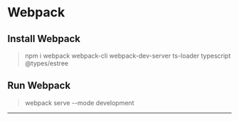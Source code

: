 # Webpack

## Install Webpack

> npm i webpack webpack-cli webpack-dev-server ts-loader typescript @types/estree

## Run Webpack

> webpack serve --mode development



---